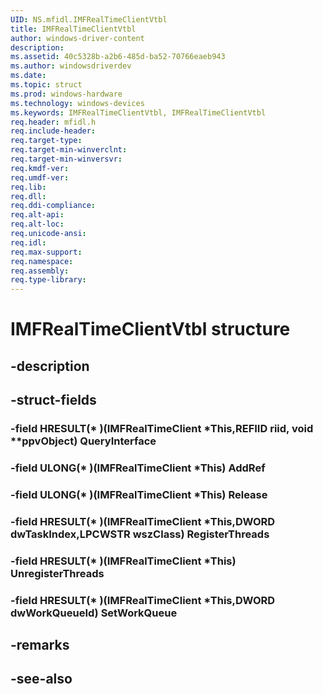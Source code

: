 ```yaml
---
UID: NS.mfidl.IMFRealTimeClientVtbl
title: IMFRealTimeClientVtbl
author: windows-driver-content
description: 
ms.assetid: 40c5328b-a2b6-485d-ba52-70766eaeb943
ms.author: windowsdriverdev
ms.date: 
ms.topic: struct
ms.prod: windows-hardware
ms.technology: windows-devices
ms.keywords: IMFRealTimeClientVtbl, IMFRealTimeClientVtbl
req.header: mfidl.h
req.include-header:
req.target-type:
req.target-min-winverclnt:
req.target-min-winversvr:
req.kmdf-ver:
req.umdf-ver:
req.lib:
req.dll:
req.ddi-compliance:
req.alt-api:
req.alt-loc:
req.unicode-ansi:
req.idl:
req.max-support:
req.namespace:
req.assembly:
req.type-library:
---
```


# IMFRealTimeClientVtbl structure

## -description



## -struct-fields

### -field HRESULT(* )(IMFRealTimeClient *This,REFIID riid, void **ppvObject) QueryInterface			
 	
### -field ULONG(* )(IMFRealTimeClient *This) AddRef			
 	
### -field ULONG(* )(IMFRealTimeClient *This) Release			
 	
### -field HRESULT(* )(IMFRealTimeClient *This,DWORD dwTaskIndex,LPCWSTR wszClass) RegisterThreads			
 	
### -field HRESULT(* )(IMFRealTimeClient *This) UnregisterThreads			
 	
### -field HRESULT(* )(IMFRealTimeClient *This,DWORD dwWorkQueueId) SetWorkQueue			
 	
## -remarks

## -see-also